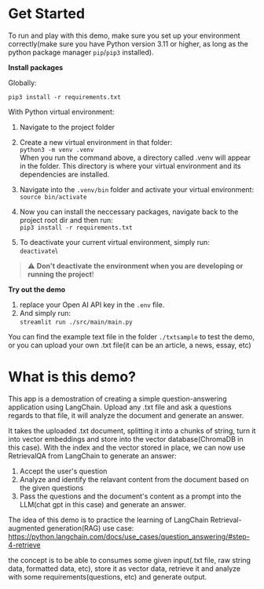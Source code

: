 # Get Started

To run and play with this demo, make sure you set up your environment correctly(make sure you have Python version 3.11 or higher, as long as the python package manager `pip`/`pip3` installed).

**Install packages**

Globally:

`pip3 install -r requirements.txt`

With Python virtual environment:
1. Navigate to the project folder
2. Create a new virtual environment in that folder:\
`python3 -m venv .venv` \
When you run the command above, a directory called .venv will appear in the folder. This directory is where your virtual environment and its dependencies are installed.
3. Navigate into the `.venv/bin` folder and activate your virtual environment:\
`source bin/activate`
4. Now you can install the neccessary packages, navigate back to the project root dir and then run:\
`pip3 install -r requirements.txt`

5. To deactivate your current virtual environment, simply run:\
`deactivate`\
> :warning: **Don't deactivate the environment when you are developing or running the project**!

**Try out the demo**

1. replace your Open AI API key in the `.env` file.
2. And simply run:\
`streamlit run ./src/main/main.py`

You can find the example text file in the folder `./txtsample` to test the demo, or you can upload your own .txt file(it can be an article, a news, essay, etc)

# What is this demo?
This app is a demostration of creating a simple question-answering application using LangChain. Upload any .txt file and ask a questions regards to that file, it will analyze the document and generate an answer.

It takes the uploaded .txt document, splitting it into a chunks of string, turn it into vector embeddings and store into the vector database(ChromaDB in this case). With the index and the vector stored in place, we can now use RetrievalQA from LangChain to generate an answer:

1. Accept the user's question
2. Analyze and identify the relavant content from the document based on the given questions
2. Pass the questions and the document's content as a prompt into the LLM(chat gpt in this case) and generate an answer.

The idea of this demo is to practice the learning of LangChain Retrieval-augmented generation(RAG) use case:\
https://python.langchain.com/docs/use_cases/question_answering/#step-4-retrieve

the concept is to be able to consumes some given input(.txt file, raw string data, formatted data, etc), store it as vector data, retrieve it and analyze with some requirements(questions, etc) and generate output.
